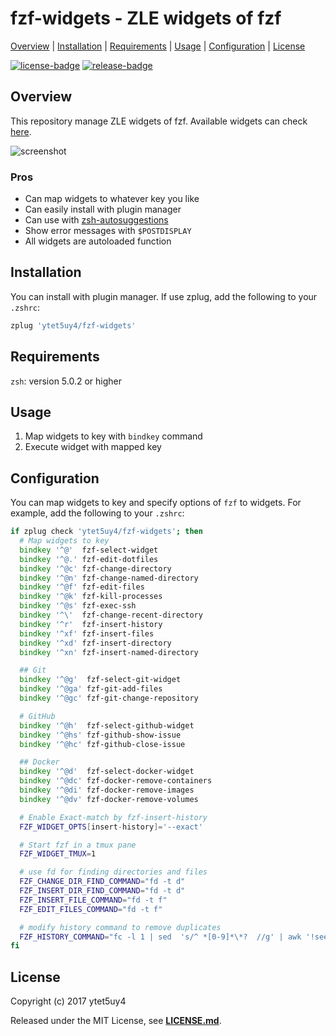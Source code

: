 # fzf-widgets - ZLE widgets of fzf

[Overview](#overview) |
[Installation](#installation) |
[Requirements](#requirements) |
[Usage](#usage) |
[Configuration](#configuration) |
[License](#license)

[![license-badge]][license-link]
[![release-badge]][release-link]

## Overview

This repository manage ZLE widgets of fzf.
Available widgets can check [here][widgets-link].

![screenshot]

### Pros

* Can map widgets to whatever key you like
* Can easily install with plugin manager
* Can use with [zsh-autosuggestions][zsh-autosuggestions-link]
* Show error messages with `$POSTDISPLAY`
* All widgets are autoloaded function

## Installation

You can install with plugin manager.
If use zplug, add the following to your `.zshrc`:

```zsh
zplug 'ytet5uy4/fzf-widgets'
```

## Requirements

`zsh`: version 5.0.2 or higher

## Usage

1. Map widgets to key with `bindkey` command
1. Execute widget with mapped key

## Configuration

You can map widgets to key and specify options of `fzf` to widgets.
For example, add the following to your `.zshrc`:

```zsh
if zplug check 'ytet5uy4/fzf-widgets'; then
  # Map widgets to key
  bindkey '^@'  fzf-select-widget
  bindkey '^@.' fzf-edit-dotfiles
  bindkey '^@c' fzf-change-directory
  bindkey '^@n' fzf-change-named-directory
  bindkey '^@f' fzf-edit-files
  bindkey '^@k' fzf-kill-processes
  bindkey '^@s' fzf-exec-ssh
  bindkey '^\'  fzf-change-recent-directory
  bindkey '^r'  fzf-insert-history
  bindkey '^xf' fzf-insert-files
  bindkey '^xd' fzf-insert-directory
  bindkey '^xn' fzf-insert-named-directory

  ## Git
  bindkey '^@g'  fzf-select-git-widget
  bindkey '^@ga' fzf-git-add-files
  bindkey '^@gc' fzf-git-change-repository

  # GitHub
  bindkey '^@h'  fzf-select-github-widget
  bindkey '^@hs' fzf-github-show-issue
  bindkey '^@hc' fzf-github-close-issue

  ## Docker
  bindkey '^@d'  fzf-select-docker-widget
  bindkey '^@dc' fzf-docker-remove-containers
  bindkey '^@di' fzf-docker-remove-images
  bindkey '^@dv' fzf-docker-remove-volumes

  # Enable Exact-match by fzf-insert-history
  FZF_WIDGET_OPTS[insert-history]='--exact'

  # Start fzf in a tmux pane
  FZF_WIDGET_TMUX=1

  # use fd for finding directories and files
  FZF_CHANGE_DIR_FIND_COMMAND="fd -t d"
  FZF_INSERT_DIR_FIND_COMMAND="fd -t d"
  FZF_INSERT_FILE_COMMAND="fd -t f"
  FZF_EDIT_FILES_COMMAND="fd -t f"

  # modify history command to remove duplicates
  FZF_HISTORY_COMMAND="fc -l 1 | sed  's/^ *[0-9]*\*?  //g' | awk '!seen[\$0]++'"
fi
```

## License

Copyright (c) 2017 ytet5uy4

Released under the MIT License, see **[LICENSE.md][license-link]**.

[screenshot]: https://image.ytet5uy4.com/170920162058.png
[release-badge]: https://img.shields.io/github/release/ytet5uy4/fzf-widgets.svg?style=flat-square
[license-badge]: https://img.shields.io/github/license/ytet5uy4/fzf-widgets.svg?style=flat-square

[release-link]: //github.com/ytet5uy4/fzf-widgets/releases/latest
[license-link]: LICENSE.md
[zsh-autosuggestions-link]: //github.com/zsh-users/zsh-autosuggestions
[widgets-link]: //github.com/ytet5uy4/fzf-widgets/tree/master/autoload/widgets
[ghq-link]: //github.com/motemen/ghq
